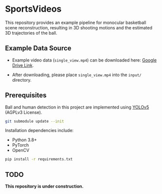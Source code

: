 # SportsVideos

This repository provides an example pipeline for monocular basketball scene reconstruction, resulting in 3D shooting motions and the estimated 3D trajectories of the ball.

## Example Data Source

- Example video data (`single_view.mp4`) can be downloaded here:
  [Google Drive Link](https://drive.google.com/file/d/1lGGBksdnlsLvbbDMrlzqVLa31vHjDKFi/view?usp=sharing).

- After downloading, please place `single_view.mp4` into the `input/` directory.

## Prerequisites

Ball and human detection in this project are implemented using [YOLOv5](https://github.com/ultralytics/yolov5) (AGPLv3 License).

```bash
git submodule update --init
```

Installation dependencies include:
- Python 3.8+
- PyTorch
- OpenCV

```bash
pip install -r requirements.txt
```

## TODO
**This repository is under construction.**